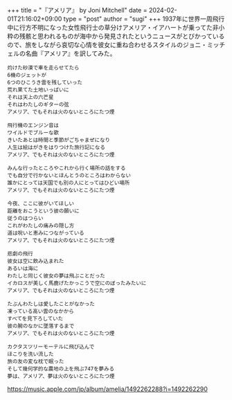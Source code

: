 +++
title = "『アメリア』 by Joni Mitchell"
date = 2024-02-01T21:16:02+09:00
type = "post"
author = "sugi"
+++
1937年に世界一周飛行中に行方不明になった女性飛行士の草分けアメリア・イアハートが乗ってた非小粋の残骸と思われるものが海中から発見されたというニュースがとびかっているので、旅をしながら哀切な心情を彼女に重ね合わせるスタイルのジョニ・ミッチェルの名曲『アメリア』を訳してみた。

    灼けた砂漠で車を走らせてたら
    6機のジェットが
    6つのひこうき雲を残していった
    荒れ果てた土地いっぱいに
    それは天上の六芒星
    それはわたしのギターの弦
    アメリア、でもそれは火のないところにたつ煙

    飛行機のエンジン音は
    ワイルドでブルーな歌
    きいたあとは時間と季節がごちゃまぜになり
    人生は絵はがきをはりつけた旅行記になる
    アメリア、でもそれは火のないところにたつ煙

    みんな行ったところやこれから行く場所の話をする
    でも自分で行かないとほんとうのところはわからない
    誰かにとっては天国でも別の人にとってはひどい場所
    アメリア、でもそれは火のないところにたつ煙

    今夜、ここに彼がいてほしい
    距離をおこうという彼の願いに
    従うのはつらい
    これがわたしの痛みの隠し方
    道は呪いと恵みにつながっている
    アメリア、でもそれは火のないところにたつ煙

    悲劇の飛行
    彼女は空に飲み込まれた
    あるいは海に
    わたしと同じく彼女の夢は飛ぶことだった
    イカロスが美しく馬鹿げたかっこうで空にのぼったみたいに
    アメリア、でもそれは火のないところにたつ煙

    たぶんわたしは愛したことがなかった
    凍っている高い雲のなかから
    すべてを見下ろしていた
    彼の腕のなかに墜落するまで
    アメリア、でもそれは火のないところにたつ煙

    カクタスツリーモーテルに飛び込んで
    ほこりを洗い流した
    旅の友の変な枕で眠った
    そして幾何学的な農地の上を飛ぶ747を夢みる
    夢は、アメリア、夢は火のないところにたつ煙

https://music.apple.com/jp/album/amelia/1492262288?i=1492262290